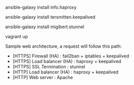 ansible-galaxy install info.haproxy

ansible-galaxy install tersmitten.keepalived

ansible-galaxy install migibert.stunnel

vagrant up

Sample web architecture, a request will follow this path:
- [HTTPS] Firewall (HA) : fail2ban + iptables + keepalived
- [HTTPS] Load balancer (HA) : haproxy + keepalived
- [HTTPS] SSL Termination : stunnel
- [HTTP]  Load balancer (HA) : haproxy + keepalived
- [HTTP]  Web server : Apache